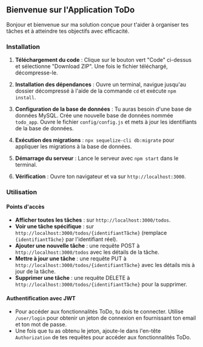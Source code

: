 ## Bienvenue sur l'Application ToDo

Bonjour et bienvenue sur ma solution conçue pour t'aider à organiser tes tâches et à atteindre tes objectifs avec efficacité.

### Installation

1. **Téléchargement du code** : Clique sur le bouton vert "Code" ci-dessus et sélectionne "Download ZIP". Une fois le fichier téléchargé, décompresse-le.

2. **Installation des dépendances** :  Ouvre un terminal, navigue jusqu'au dossier décompressé à l'aide de la commande `cd` et exécute `npm install`.

3. **Configuration de la base de données** : Tu auras besoin d'une base de données MySQL. Crée une nouvelle base de données nommée `todo_app`. Ouvre le fichier `config/config.js` et mets à jour les identifiants de la base de données.

4. **Exécution des migrations** : `npx sequelize-cli db:migrate` pour appliquer les migrations à la base de données.

5. **Démarrage du serveur** : Lance le serveur avec `npm start` dans le terminal.

6. **Vérification** : Ouvre ton navigateur et va sur `http://localhost:3000`.

### Utilisation

#### Points d'accès 

- **Afficher toutes les tâches** : sur `http://localhost:3000/todos`.
- **Voir une tâche spécifique** : sur `http://localhost:3000/todos/{identifiantTâche}` (remplace `{identifiantTâche}` par l'identifiant réel).
- **Ajouter une nouvelle tâche** : une requête POST à `http://localhost:3000/todos` avec les détails de la tâche.
- **Mettre à jour une tâche** : une requête PUT à `http://localhost:3000/todos/{identifiantTâche}` avec les détails mis à jour de la tâche.
- **Supprimer une tâche** : une requête DELETE à `http://localhost:3000/todos/{identifiantTâche}` pour la supprimer.

#### Authentification avec JWT

- Pour accéder aux fonctionnalités ToDo, tu dois te connecter. Utilise `/user/login` pour obtenir un jeton de connexion en fournissant ton email et ton mot de passe.
- Une fois que tu as obtenu le jeton, ajoute-le dans l'en-tête `Authorization` de tes requêtes pour accéder aux fonctionnalités ToDo.
